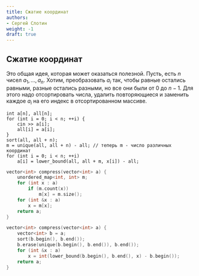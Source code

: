 ```yaml
---
title: Сжатие координат
authors:
- Сергей Слотин
weight: -1
draft: true
---
```



## Сжатие координат
Это общая идея, которая может оказаться полезной. Пусть, есть $n$ чисел $a_1,\ldots,a_n$. Хотим, преобразовать $a_i$ так, чтобы равные остались равными, разные остались разными, но все они были от 0 до $n-1$. Для этого надо отсортировать числа, удалить повторяющиеся и заменить каждое $a_i$ на его индекс в отсортированном массиве.


```
int a[n], all[n];
for (int i = 0; i < n; ++i) {
    cin >> a[i];
    all[i] = a[i];
}
sort(all, all + n);
m = unique(all, all + n) - all; // теперь m - число различных координат
for (int i = 0; i < n; ++i)
    a[i] = lower_bound(all, all + m, x[i]) - all;
```

```cpp
vector<int> compress(vector<int> a) {
    unordered_map<int, int> m;
    for (int x : a)
        if (m.count(x))
            m[x] = m.size();
    for (int &x : a)
        x = m[x];
    return a;
}
```


```cpp
vector<int> compress(vector<int> a) {
    vector<int> b = a;
    sort(b.begin(), b.end());
    b.erase(unique(b.begin(), b.end()), b.end());
    for (int &x : a)
        x = int(lower_bound(b.begin(), b.end(), x) - b.begin());
    return a;
}
```

